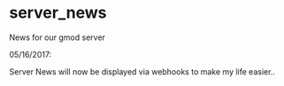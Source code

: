# server_news
News for our gmod server


05/16/2017:

Server News will now be displayed via webhooks to make my life easier..
